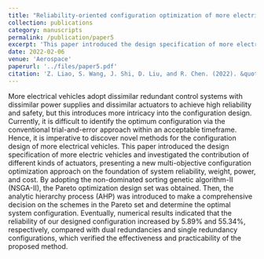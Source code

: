 ```yaml
---
title: "Reliability-oriented configuration optimization of more electrical control system"
collection: publications
category: manuscripts
permalink: /publication/paper5
excerpt: 'This paper introduced the design specification of more electric vehicles and investigated the contribution of different kinds of actuators, presenting a new multi-objective configuration optimization approach on the foundation of system reliability, weight, power, and cost.'
date: 2022-02-06
venue: 'Aerospace'
paperurl: '../files/paper5.pdf'
citation: 'Z. Liao, S. Wang, J. Shi, D. Liu, and R. Chen. (2022). &quot;Reliability-oriented configuration optimization of more electrical control system.&quot; <i>Aerospace</i>. 9(2), 85.'
---
```


More electrical vehicles adopt dissimilar redundant control systems with dissimilar power supplies and dissimilar actuators to achieve high reliability and safety, but this introduces more intricacy into the configuration design. Currently, it is difficult to identify the optimum configuration via the conventional trial-and-error approach within an acceptable timeframe. Hence, it is imperative to discover novel methods for the configuration design of more electrical vehicles. This paper introduced the design specification of more electric vehicles and investigated the contribution of different kinds of actuators, presenting a new multi-objective configuration optimization approach on the foundation of system reliability, weight, power, and cost. By adopting the non-dominated sorting genetic algorithm-II (NSGA-II), the Pareto optimization design set was obtained. Then, the analytic hierarchy process (AHP) was introduced to make a comprehensive decision on the schemes in the Pareto set and determine the optimal system configuration. Eventually, numerical results indicated that the reliability of our designed configuration increased by 5.89% and 55.34%, respectively, compared with dual redundancies and single redundancy configurations, which verified the effectiveness and practicability of the proposed method.
